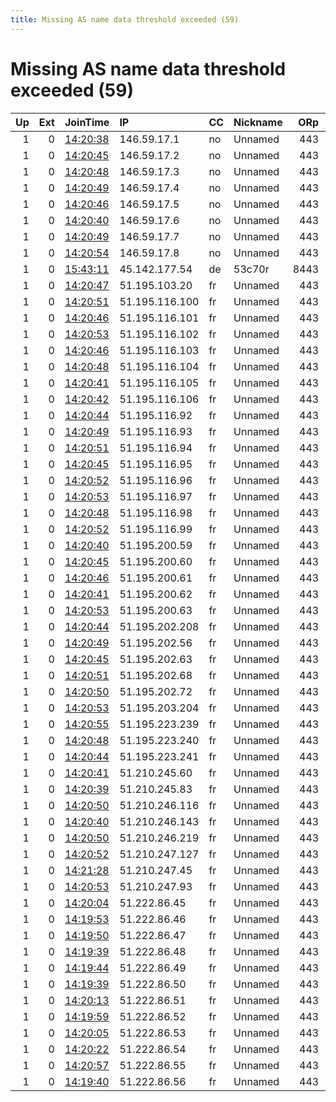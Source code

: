 ```yaml
---
title: Missing AS name data threshold exceeded (59)
---
```


# Missing AS name data threshold exceeded (59)

|   Up |   Ext | JoinTime                                                                                            | IP             | CC   | Nickname   |   ORp |   Dirp | Version   | Contact        | OS    |   eFamMembers |
|-----:|------:|:----------------------------------------------------------------------------------------------------|:---------------|:-----|:-----------|------:|-------:|:----------|:---------------|:------|--------------:|
|    1 |     0 | [14:20:38](https://metrics.torproject.org/rs.html#details/AF6D9008779A542DFF8CDDE0B79C154EAB0271E0) | 146.59.17.1    | no   | Unnamed    |   443 |      0 | 0.3.5.12  | None           | Linux |             1 |
|    1 |     0 | [14:20:45](https://metrics.torproject.org/rs.html#details/1F8D5DFAE8250450127EB2F93CE8C06C775179EB) | 146.59.17.2    | no   | Unnamed    |   443 |      0 | 0.3.5.12  | None           | Linux |             1 |
|    1 |     0 | [14:20:48](https://metrics.torproject.org/rs.html#details/2C287D10B9F2C577625B858E5E1161590DE9242F) | 146.59.17.3    | no   | Unnamed    |   443 |      0 | 0.3.5.12  | None           | Linux |             1 |
|    1 |     0 | [14:20:49](https://metrics.torproject.org/rs.html#details/D608CE0E8B68C512B7F4C77D591D24B8C613E7BB) | 146.59.17.4    | no   | Unnamed    |   443 |      0 | 0.3.5.12  | None           | Linux |             1 |
|    1 |     0 | [14:20:46](https://metrics.torproject.org/rs.html#details/BA911F33D1B95C4D7D6EE9A648BF544B95433212) | 146.59.17.5    | no   | Unnamed    |   443 |      0 | 0.3.5.12  | None           | Linux |             1 |
|    1 |     0 | [14:20:40](https://metrics.torproject.org/rs.html#details/EE327B323478B307683210E81F890898AB4EC85B) | 146.59.17.6    | no   | Unnamed    |   443 |      0 | 0.3.5.12  | None           | Linux |             1 |
|    1 |     0 | [14:20:49](https://metrics.torproject.org/rs.html#details/AC4F458D622F36025B435406DD0389AD5D30AEE7) | 146.59.17.7    | no   | Unnamed    |   443 |      0 | 0.3.5.12  | None           | Linux |             1 |
|    1 |     0 | [14:20:54](https://metrics.torproject.org/rs.html#details/6DA14303173BD87BE99CAD2EBF601AF3B80EA42D) | 146.59.17.8    | no   | Unnamed    |   443 |      0 | 0.3.5.12  | None           | Linux |             1 |
|    1 |     0 | [15:43:11](https://metrics.torproject.org/rs.html#details/FA561E534DDDE63830FA0B0A484235ED23BB27A3) | 45.142.177.54  | de   | 53c70r     |  8443 |      0 | 0.4.3.7   | mail@53c70r.de | Linux |             1 |
|    1 |     0 | [14:20:47](https://metrics.torproject.org/rs.html#details/3542D5CF0F7CA667B162569EC29620400EFEA7DA) | 51.195.103.20  | fr   | Unnamed    |   443 |      0 | 0.3.5.12  | None           | Linux |             1 |
|    1 |     0 | [14:20:51](https://metrics.torproject.org/rs.html#details/4AC7C1E8477D7FC1AC83DB8C8721E6EC27639D73) | 51.195.116.100 | fr   | Unnamed    |   443 |      0 | 0.3.5.12  | None           | Linux |             1 |
|    1 |     0 | [14:20:46](https://metrics.torproject.org/rs.html#details/6E2ABE05BCCDD41AF12714B6EB29928D19C7400E) | 51.195.116.101 | fr   | Unnamed    |   443 |      0 | 0.3.5.12  | None           | Linux |             1 |
|    1 |     0 | [14:20:53](https://metrics.torproject.org/rs.html#details/F604BE417879BDE749F124C86808E57E783BA190) | 51.195.116.102 | fr   | Unnamed    |   443 |      0 | 0.3.5.12  | None           | Linux |             1 |
|    1 |     0 | [14:20:46](https://metrics.torproject.org/rs.html#details/0C34605FE05826DE6C6643620D43563ECE9136E3) | 51.195.116.103 | fr   | Unnamed    |   443 |      0 | 0.3.5.12  | None           | Linux |             1 |
|    1 |     0 | [14:20:48](https://metrics.torproject.org/rs.html#details/7845EF406944C8C80C04126A24488063AD40DA4F) | 51.195.116.104 | fr   | Unnamed    |   443 |      0 | 0.3.5.12  | None           | Linux |             1 |
|    1 |     0 | [14:20:41](https://metrics.torproject.org/rs.html#details/35152DF590A9FFBDF8735D278BDEBBDB3F2D4034) | 51.195.116.105 | fr   | Unnamed    |   443 |      0 | 0.3.5.12  | None           | Linux |             1 |
|    1 |     0 | [14:20:42](https://metrics.torproject.org/rs.html#details/1CC9B02FB31DBF6C289CEA97ED032927728D3680) | 51.195.116.106 | fr   | Unnamed    |   443 |      0 | 0.3.5.12  | None           | Linux |             1 |
|    1 |     0 | [14:20:44](https://metrics.torproject.org/rs.html#details/30407EC6AEE702A04856D87E100B823C20B00661) | 51.195.116.92  | fr   | Unnamed    |   443 |      0 | 0.3.5.12  | None           | Linux |             1 |
|    1 |     0 | [14:20:49](https://metrics.torproject.org/rs.html#details/6D0796B936025187D8C6F97C27626DDF73FFAF7D) | 51.195.116.93  | fr   | Unnamed    |   443 |      0 | 0.3.5.12  | None           | Linux |             1 |
|    1 |     0 | [14:20:51](https://metrics.torproject.org/rs.html#details/D1D0CEECE2D13A680ABD0C52FE484F5CDE1B5A96) | 51.195.116.94  | fr   | Unnamed    |   443 |      0 | 0.3.5.12  | None           | Linux |             1 |
|    1 |     0 | [14:20:45](https://metrics.torproject.org/rs.html#details/76A31ADABB0E1159219FED46E7A02CE849453750) | 51.195.116.95  | fr   | Unnamed    |   443 |      0 | 0.3.5.12  | None           | Linux |             1 |
|    1 |     0 | [14:20:52](https://metrics.torproject.org/rs.html#details/AE06EBA06799AC00962A77CCF4E678F4481685CF) | 51.195.116.96  | fr   | Unnamed    |   443 |      0 | 0.3.5.12  | None           | Linux |             1 |
|    1 |     0 | [14:20:53](https://metrics.torproject.org/rs.html#details/9C998BAA9777C16CD3FE25AB1C5C5B547A0D92F0) | 51.195.116.97  | fr   | Unnamed    |   443 |      0 | 0.3.5.12  | None           | Linux |             1 |
|    1 |     0 | [14:20:48](https://metrics.torproject.org/rs.html#details/3372A4D9A7F39856FCF3431649499BB9978CE239) | 51.195.116.98  | fr   | Unnamed    |   443 |      0 | 0.3.5.12  | None           | Linux |             1 |
|    1 |     0 | [14:20:52](https://metrics.torproject.org/rs.html#details/4C316156483CEB66A74733B5392B8E51C1E2F2E0) | 51.195.116.99  | fr   | Unnamed    |   443 |      0 | 0.3.5.12  | None           | Linux |             1 |
|    1 |     0 | [14:20:40](https://metrics.torproject.org/rs.html#details/46682F47CDF1C16CD2FF94A186E06BDA0E19C0FB) | 51.195.200.59  | fr   | Unnamed    |   443 |      0 | 0.3.5.12  | None           | Linux |             1 |
|    1 |     0 | [14:20:45](https://metrics.torproject.org/rs.html#details/D359F12E918781378556E15B044E0485013DB5D6) | 51.195.200.60  | fr   | Unnamed    |   443 |      0 | 0.3.5.12  | None           | Linux |             1 |
|    1 |     0 | [14:20:46](https://metrics.torproject.org/rs.html#details/E47D26D4EDBF13C7658434114A1436BCBF5CE4CF) | 51.195.200.61  | fr   | Unnamed    |   443 |      0 | 0.3.5.12  | None           | Linux |             1 |
|    1 |     0 | [14:20:41](https://metrics.torproject.org/rs.html#details/303EDC577351223C46D790BBCA8E99231A66B059) | 51.195.200.62  | fr   | Unnamed    |   443 |      0 | 0.3.5.12  | None           | Linux |             1 |
|    1 |     0 | [14:20:53](https://metrics.torproject.org/rs.html#details/3B5C42F4C4C6CA0F1A4120EED83B0AEC7F9F7D1C) | 51.195.200.63  | fr   | Unnamed    |   443 |      0 | 0.3.5.12  | None           | Linux |             1 |
|    1 |     0 | [14:20:44](https://metrics.torproject.org/rs.html#details/FC014029532A7B5062EBEAFAF24D8F5EA067ED52) | 51.195.202.208 | fr   | Unnamed    |   443 |      0 | 0.3.5.12  | None           | Linux |             1 |
|    1 |     0 | [14:20:49](https://metrics.torproject.org/rs.html#details/F48AC695A38F4F3DF68D424AEC0A982039913711) | 51.195.202.56  | fr   | Unnamed    |   443 |      0 | 0.3.5.12  | None           | Linux |             1 |
|    1 |     0 | [14:20:45](https://metrics.torproject.org/rs.html#details/D985EBF7F122A207AB207BDCC07A40C7A98CC8BA) | 51.195.202.63  | fr   | Unnamed    |   443 |      0 | 0.3.5.12  | None           | Linux |             1 |
|    1 |     0 | [14:20:51](https://metrics.torproject.org/rs.html#details/1D7BB120005DEC879261BB2DDDDB93B291CECA2C) | 51.195.202.68  | fr   | Unnamed    |   443 |      0 | 0.3.5.12  | None           | Linux |             1 |
|    1 |     0 | [14:20:50](https://metrics.torproject.org/rs.html#details/28C7CC075F69B339C11A8122463B3391FCD1C0DA) | 51.195.202.72  | fr   | Unnamed    |   443 |      0 | 0.3.5.12  | None           | Linux |             1 |
|    1 |     0 | [14:20:53](https://metrics.torproject.org/rs.html#details/11744B22F25D97CBC4E691B39F33AC6E1148B7C2) | 51.195.203.204 | fr   | Unnamed    |   443 |      0 | 0.3.5.12  | None           | Linux |             1 |
|    1 |     0 | [14:20:55](https://metrics.torproject.org/rs.html#details/8F1AF1858D5B6B99D979F90AE94EECA8662AD3CD) | 51.195.223.239 | fr   | Unnamed    |   443 |      0 | 0.3.5.12  | None           | Linux |             1 |
|    1 |     0 | [14:20:48](https://metrics.torproject.org/rs.html#details/DA48416BE87E48E602B2A612E987F801D0AF0ACC) | 51.195.223.240 | fr   | Unnamed    |   443 |      0 | 0.3.5.12  | None           | Linux |             1 |
|    1 |     0 | [14:20:44](https://metrics.torproject.org/rs.html#details/647E68BDCADE7462BB17037ADD7001862E297292) | 51.195.223.241 | fr   | Unnamed    |   443 |      0 | 0.3.5.12  | None           | Linux |             1 |
|    1 |     0 | [14:20:41](https://metrics.torproject.org/rs.html#details/F02067B2BE260363479EBE78ADB8BF7FB48A852B) | 51.210.245.60  | fr   | Unnamed    |   443 |      0 | 0.3.5.12  | None           | Linux |             1 |
|    1 |     0 | [14:20:39](https://metrics.torproject.org/rs.html#details/DD1FCDBC9D90703E6446AC5715E10CA3789465F8) | 51.210.245.83  | fr   | Unnamed    |   443 |      0 | 0.3.5.12  | None           | Linux |             1 |
|    1 |     0 | [14:20:50](https://metrics.torproject.org/rs.html#details/E4F69D8D8A99D1717908CFED626B71F1AEB22F58) | 51.210.246.116 | fr   | Unnamed    |   443 |      0 | 0.3.5.12  | None           | Linux |             1 |
|    1 |     0 | [14:20:40](https://metrics.torproject.org/rs.html#details/FC1C7092683F2E502AA9C6603CCE6E23728005AF) | 51.210.246.143 | fr   | Unnamed    |   443 |      0 | 0.3.5.12  | None           | Linux |             1 |
|    1 |     0 | [14:20:50](https://metrics.torproject.org/rs.html#details/264F1A65DC3B68CCFAE17F1F8BC370F9A631203B) | 51.210.246.219 | fr   | Unnamed    |   443 |      0 | 0.3.5.12  | None           | Linux |             1 |
|    1 |     0 | [14:20:52](https://metrics.torproject.org/rs.html#details/D1DD2EE2B4E765FC4208F437E5605D91043BBD72) | 51.210.247.127 | fr   | Unnamed    |   443 |      0 | 0.3.5.12  | None           | Linux |             1 |
|    1 |     0 | [14:21:28](https://metrics.torproject.org/rs.html#details/3BA1FF9178B015F3A396F3FDB8F88FB3EAF5E0CF) | 51.210.247.45  | fr   | Unnamed    |   443 |      0 | 0.3.5.12  | None           | Linux |             1 |
|    1 |     0 | [14:20:53](https://metrics.torproject.org/rs.html#details/269334BC4B339E3B68D3FF74DA044EC06FB50EA3) | 51.210.247.93  | fr   | Unnamed    |   443 |      0 | 0.3.5.12  | None           | Linux |             1 |
|    1 |     0 | [14:20:04](https://metrics.torproject.org/rs.html#details/B513C9411B6BB2C1923B9977853D9BEEF1319495) | 51.222.86.45   | fr   | Unnamed    |   443 |      0 | 0.3.5.12  | None           | Linux |             1 |
|    1 |     0 | [14:19:53](https://metrics.torproject.org/rs.html#details/9F02949CF904E636667FE358D239FA9475C288F7) | 51.222.86.46   | fr   | Unnamed    |   443 |      0 | 0.3.5.12  | None           | Linux |             1 |
|    1 |     0 | [14:19:50](https://metrics.torproject.org/rs.html#details/89A63BCB1D44A03EDB925F9A0023AE93135CDB90) | 51.222.86.47   | fr   | Unnamed    |   443 |      0 | 0.3.5.12  | None           | Linux |             1 |
|    1 |     0 | [14:19:39](https://metrics.torproject.org/rs.html#details/A9377BDDF14FD387EB093C02E21EF8A19797CAE9) | 51.222.86.48   | fr   | Unnamed    |   443 |      0 | 0.3.5.12  | None           | Linux |             1 |
|    1 |     0 | [14:19:44](https://metrics.torproject.org/rs.html#details/036EEC355930BCD9464058202980D076F5D10136) | 51.222.86.49   | fr   | Unnamed    |   443 |      0 | 0.3.5.12  | None           | Linux |             1 |
|    1 |     0 | [14:19:39](https://metrics.torproject.org/rs.html#details/45B12CBE2B119166ED6C67F8A5782E4A30B87595) | 51.222.86.50   | fr   | Unnamed    |   443 |      0 | 0.3.5.12  | None           | Linux |             1 |
|    1 |     0 | [14:20:13](https://metrics.torproject.org/rs.html#details/6B2DD322F909E6AEB170803D1F8589B0D13E1E67) | 51.222.86.51   | fr   | Unnamed    |   443 |      0 | 0.3.5.12  | None           | Linux |             1 |
|    1 |     0 | [14:19:59](https://metrics.torproject.org/rs.html#details/768EC236A2857E839E97D36997F69B786019C055) | 51.222.86.52   | fr   | Unnamed    |   443 |      0 | 0.3.5.12  | None           | Linux |             1 |
|    1 |     0 | [14:20:05](https://metrics.torproject.org/rs.html#details/71E61E9A5A432B2FD9501069662976DC5C05E775) | 51.222.86.53   | fr   | Unnamed    |   443 |      0 | 0.3.5.12  | None           | Linux |             1 |
|    1 |     0 | [14:20:22](https://metrics.torproject.org/rs.html#details/466A26CE30CA40B1BCC71EB683D7457DC3F2C87F) | 51.222.86.54   | fr   | Unnamed    |   443 |      0 | 0.3.5.12  | None           | Linux |             1 |
|    1 |     0 | [14:20:57](https://metrics.torproject.org/rs.html#details/14C547AB5EABE13A6120D35A00BEC9E31571E3D0) | 51.222.86.55   | fr   | Unnamed    |   443 |      0 | 0.3.5.12  | None           | Linux |             1 |
|    1 |     0 | [14:19:40](https://metrics.torproject.org/rs.html#details/88C9DBB793F4B07074FB1341234F37507396AA4C) | 51.222.86.56   | fr   | Unnamed    |   443 |      0 | 0.3.5.12  | None           | Linux |             1 |
